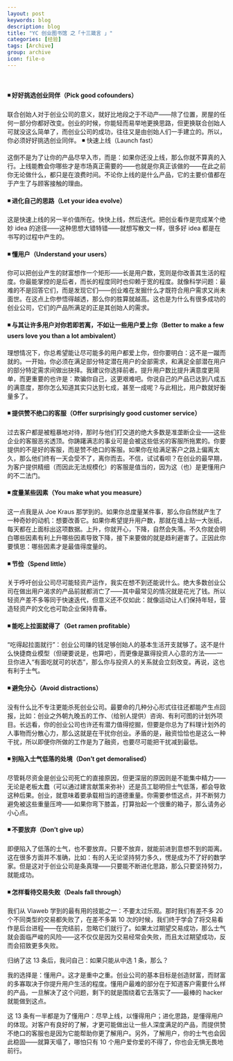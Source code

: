 ```yaml
---
layout: post
keywords: blog
description: blog
title: "YC 创业图书馆 之「十三箴言 」"
categories: [经验]
tags: [Archive]
group: archive
icon: file-o
---
```



<br /> <h4>◾ 好好挑选创业同伴（Pick good cofounders）</h4>

联合创始人对于创业公司的意义，就好比地段之于不动产——除了位置，房屋的任何一部分你都好改变。创业的时候，你能轻而易举地更换思路，但更换联合创始人可就没这么简单了，而创业公司的成功，往往又是由创始人们一手建立的。所以，你必须好好挑选创业同伴。
◾ 快速上线（Launch fast）

这倒不是为了让你的产品尽早入市，而是：如果你还没上线，那么你就不算真的入行。上线能教会你哪些才是市场真正需要的——也就是你真正该做的——在此之前你无论做什么，都只是在浪费时间。不论你上线的是什么产品，它的主要价值都在于产生了与顾客接触的理由。
<br /> <h4>◾ 进化自己的思路（Let your idea evolve）</h4>

这是快速上线的另一半价值所在。快快上线，然后迭代。把创业看作是完成某个绝妙 idea 的途径——这种思想大错特错——就想写散文一样，很多好 idea 都是在书写的过程中产生的。
<br /> <h4>◾ 懂用户（Understand your users）</h4>

你可以把创业产生的财富想作一个矩形——长是用户数，宽则是你改善其生活的程度。你最能掌控的是后者，而长的程度同时也仰赖于宽的程度。就像科学问题：最难的不是回答它们，而是发现它们——创业难在发掘什么才既符合用户需求又尚未面世。在这点上你参悟得越透，那么你的胜算就越高。这也是为什么有很多成功的创业公司，它们的产品所满足的正是其创始人的需求。
<br /> <h4>◾ 与其让许多用户对你若即若离，不如让一些用户爱上你（Better to make a few users love you than a lot ambivalent）</h4>

理想情况下，你总希望能让尽可能多的用户都爱上你，但你要明白：这不是一蹴而就的。一开始，你必须在满足部分特定潜在用户的全部需求，和满足全部潜在用户的部分特定需求间做出抉择。我建议你选择前者。提升用户数比提升满意度更简单，而更重要的也许是：欺骗你自己，这更艰难吧。你说自己的产品已达到八成五的满意度，那你怎么知道其实只达到七成，甚至一成呢？与此相比，用户数就好衡量多了。
<br /> <h4>◾ 提供赞不绝口的客服（Offer surprisingly good customer service）</h4>

过去客户都是被粗暴地对待，那时与他们打交道的绝大多数是准垄断企业——这些企业的客服恶劣透顶。你踌躇满志的事业可是会被这些低劣的客服所拖累的。你要提供的不是好的客服，而是赞不绝口的客服。如果你在给满足客户之路上偏离太久，那么他们终有一天会受不了，离你而去。不信，试试看呗？在创业的最早期，为客户提供精细（而因此无法规模化）的客服是值当的，因为这（也）是更懂用户的不二法门。
<br /> <h4>◾ 度量某些因素（You make what you measure）</h4>

这一点我是从 Joe Kraus 那学到的。如果你总度量某件事，那么你自然就产生了一种奇妙的动机：想要改善它。如果你希望提升用户数，那就在墙上贴一大张纸，每天都在上面标出这项数据。上升，你就开心，下降，自然会失落。不久你就会明白哪些因素有利上升哪些因素导致下降，接下来要做的就是趋利避害了。正因此你要慎思：哪些因素才是最值得度量的。
<br /> <h4>◾ 节俭（Spend little）</h4>

关于呼吁创业公司尽可能轻资产运作，我实在想不到还能说什么。绝大多数创业公司在做出用户渴求的产品前就都消亡了——其中最常见的情况就是花光了钱。所以轻资产差不多等同于快速迭代，但意义还不仅如此：就像运动让人们保持年轻，营造轻资产的文化也可助企业保持青春。
<br /> <h4>◾ 能吃上拉面就得了（Get ramen profitable）</h4>

“吃得起拉面就行”：创业公司赚的钱足够创始人的基本生活开支就够了。这不是什么快捷商业模型（但硬要说是，也算吧），而更像是赢得投资人心意的方法——一旦你进入“有面吃就可的状态”，那么你与投资人的关系就会立刻改变。再说，这也有利于士气。
<br /> <h4>◾ 避免分心（Avoid distractions）</h4>

没有什么比不专注更能杀死创业公司。最要命的几种分心形式往往还都能产生点回报，比如：创业之外朝九晚五的工作、（给别人提供）咨询、有利可图的计划外项目。长远看，你的创业公司也许还有潜力值得挖掘，但要是你总为了料理计划外的人事物而分散心力，那么这就是在干扰你创业。矛盾的是，融资恰恰也是这么一种干扰，所以即便你所做的工作是为了融资，也要尽可能把干扰减到最低。
<br /> <h4>◾ 别陷入士气低落的处境（Don’t get demoralised）</h4>

尽管耗尽资金是创业公司死亡的直接原因，但更深层的原因则是不能集中精力——无论是老板太蠢（可以通过建言献策来弥补）还是员工聪明但士气低落，都会导致这种后果。创业，就意味着要承载相当的道德重量。你需要参悟这点，并不断努力避免被这些重量压垮——如果你弯下膝盖，打算抬起一个很重的箱子，那么请务必小心点。
<br /> <h4>◾ 不要放弃（Don’t give up）</h4>

即便陷入了低落的士气，也不要放弃。只要不放弃，就能前进到意想不到的距离。这在很多方面并不准确，比如：有的人无论坚持努力多久，愣是成为不了好的数学家。但是这对于创业公司是条真理——只要能不断进化思路，那么只要坚持努力，就能成功。
<br /> <h4>◾ 怎样看待交易失败（Deals fall through）</h4>

我们从 Viaweb 学到的最有用的技能之一：不要太过乐观。那时我们有差不多 20 个不同类型的交易都失败了，在差不多第 10 次的时候，我们终于学会了将交易看作是后台进程——在完结前，忽略它们就行了。如果太过期望交易成功，那么士气就会面临严峻的风险——这不仅仅是因为交易经常会失败，而且太过期望成功，反而会招致更多失败。

归纳了这 13 条后，我问自己：如果只能从中选 1 条，那么？

我的选择是：懂用户。这才是重中之重。创业公司的基本目标是创造财富，而财富的多寡取决于你提升用户生活的程度。懂用户最难的部分在于知道客户需要什么样的产品，一旦解决了这个问题，剩下的就是围绕着它去落实了——最棒的 hacker 就能做到这点。

这 13 条有一半都是为了懂用户：尽早上线，以懂得用户；进化思路，是懂得用户的体现。对客户有良好的了解，才更可能做出让一些人深度满足的产品，而提供赞不绝口的客服也是因为它能帮助你更了解用户。另外，了解用户，你的士气也会因此稳固——就算天塌了，哪怕只有 10 个用户爱你爱的不得了，你也会无惧无畏地前行。



